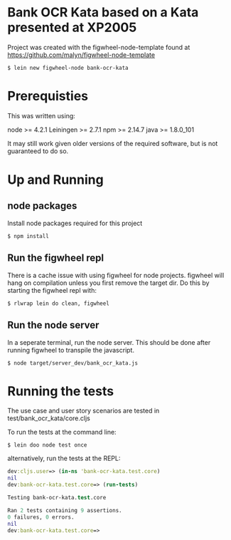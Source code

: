 # Bank OCR Kata based on a Kata presented at XP2005

Project was created with the figwheel-node-template found at https://github.com/malyn/figwheel-node-template

```
$ lein new figwheel-node bank-ocr-kata
```

# Prerequisties

This was written using:

node >= 4.2.1
Leiningen >= 2.7.1
npm >= 2.14.7
java >= 1.8.0_101

It may still work given older versions of the required software, but is not
guaranteed to do so.

# Up and Running

## node packages

Install node packages required for this project

```
$ npm install
```

## Run the figwheel repl

There is a cache issue with using figwheel for node projects. figwheel
will hang on compilation unless you first remove the target dir. Do this by
starting the figwheel repl with:

```
$ rlwrap lein do clean, figwheel
```

## Run the node server

In a seperate terminal, run the node server. This should be done after running
figwheel to transpile the javascript.

```
$ node target/server_dev/bank_ocr_kata.js
```

# Running the tests

The use case and user story scenarios are tested in test/bank_ocr_kata/core.cljs

To run the tests at the command line:
```
$ lein doo node test once
```

alternatively, run the tests at the REPL:

```clojure
dev:cljs.user=> (in-ns 'bank-ocr-kata.test.core)
nil
dev:bank-ocr-kata.test.core=> (run-tests)

Testing bank-ocr-kata.test.core

Ran 2 tests containing 9 assertions.
0 failures, 0 errors.
nil
dev:bank-ocr-kata.test.core=>
```
